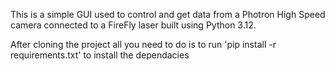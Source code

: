 This is a simple GUI used to control and get data from a Photron High Speed camera connected to a FireFly laser built using Python 3.12.

After cloning the project all you need to do is to run 'pip install -r requirements.txt' to install the dependacies



